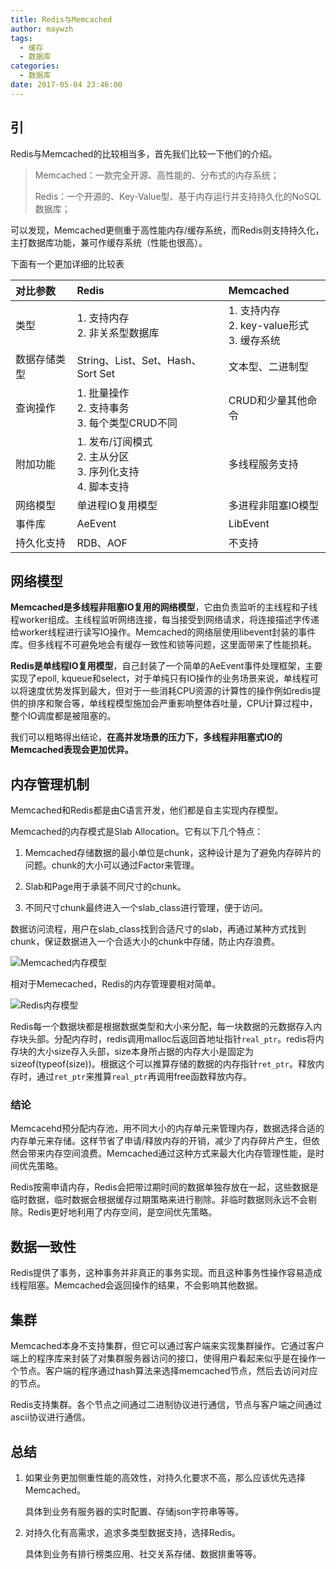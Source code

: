 ```yaml
---
title: Redis与Memcached
author: maywzh
tags:
  - 缓存
  - 数据库
categories:
  - 数据库
date: 2017-05-04 23:46:00
---
```

## 引

Redis与Memcached的比较相当多，首先我们比较一下他们的介绍。

> Memcached：一款完全开源、高性能的、分布式的内存系统；
>
> Redis：一个开源的、Key-Value型、基于内存运行并支持持久化的NoSQL数据库；
>

可以发现，Memcached更侧重于高性能内存/缓存系统，而Redis则支持持久化，主打数据库功能，兼可作缓存系统（性能也很高）。

下面有一个更加详细的比较表

| 对比参数     | Redis                                                        | Memcached                                           |
| :----------- | :----------------------------------------------------------- | :-------------------------------------------------- |
| 类型         | 1. 支持内存 <br />2. 非关系型数据库                          | 1. 支持内存 <br />2. key-value形式<br />3. 缓存系统 |
| 数据存储类型 | String、List、Set、Hash、Sort Set                            | 文本型、二进制型                                    |
| 查询操作     | 1. 批量操作<br />2. 支持事务<br />3. 每个类型CRUD不同        | CRUD和少量其他命令                                  |
| 附加功能     | 1. 发布/订阅模式<br />2. 主从分区<br />3. 序列化支持<br />4. 脚本支持 | 多线程服务支持                                      |
| 网络模型     | 单进程IO复用模型                                             | 多进程非阻塞IO模型                                  |
| 事件库       | AeEvent                                                      | LibEvent                                            |
| 持久化支持   | RDB、AOF                                                     | 不支持                                              |



## 网络模型

**Memcached是多线程非阻塞IO复用的网络模型**，它由负责监听的主线程和子线程worker组成。主线程监听网络连接，每当接受到网络请求，将连接描述字传递给worker线程进行读写IO操作。Memcached的网络层使用libevent封装的事件库。但多线程不可避免地会有缓存一致性和锁等问题，这里面带来了性能损耗。

**Redis是单线程IO复用模型**，自己封装了一个简单的AeEvent事件处理框架，主要实现了epoll, kqueue和select，对于单纯只有IO操作的业务场景来说，单线程可以将速度优势发挥到最大，但对于一些消耗CPU资源的计算性的操作例如redis提供的排序和聚合等，单线程模型施加会严重影响整体吞吐量，CPU计算过程中，整个IO调度都是被阻塞的。

我们可以粗略得出结论，**在高并发场景的压力下，多线程非阻塞式IO的Memcached表现会更加优异。**

## 内存管理机制

Memcached和Redis都是由C语言开发，他们都是自主实现内存模型。

Memcached的内存模式是Slab Allocation。它有以下几个特点：

1. Memcached存储数据的最小单位是chunk，这种设计是为了避免内存碎片的问题。chunk的大小可以通过Factor来管理。
2. Slab和Page用于承装不同尺寸的chunk。

3. 不同尺寸chunk最终进入一个slab_class进行管理，便于访问。

数据访问流程，用户在slab_class找到合适尺寸的slab，再通过某种方式找到chunk，保证数据进入一个合适大小的chunk中存储，防止内存浪费。

![Memcached内存模型](https://ws2.sinaimg.cn/large/006tNc79gy1fvqticqylhj31ai17u41p.jpg)

相对于Memecached，Redis的内存管理要相对简单。

![Redis内存模型](https://ws2.sinaimg.cn/large/006tNc79gy1fvqtkzb7dyj309p02njrg.jpg)



Redis每一个数据块都是根据数据类型和大小来分配，每一块数据的元数据存入内存块头部。分配内存时，redis调用malloc后返回首地址指针`real_ptr`。redis将内存块的大小size存入头部，size本身所占据的内存大小是固定为sizeof(typeof(size))。根据这个可以推算存储的数据的内存指针`ret_ptr`。释放内存时，通过`ret_ptr`来推算`real_ptr`再调用free函数释放内存。



### 结论

Memcacehd预分配内存池，用不同大小的内存单元来管理内存，数据选择合适的内存单元来存储。这样节省了申请/释放内存的开销，减少了内存碎片产生，但依然会带来内存空间浪费。Memcached通过这种方式来最大化内存管理性能，是时间优先策略。

Redis按需申请内存，Redis会把带过期时间的数据单独存放在一起，这些数据是临时数据，临时数据会根据缓存过期策略来进行剔除。非临时数据则永远不会剔除。Redis更好地利用了内存空间，是空间优先策略。



## 数据一致性

Redis提供了事务，这种事务并非真正的事务实现。而且这种事务性操作容易造成线程阻塞。Memcached会返回操作的结果，不会影响其他数据。



## 集群



Memcached本身不支持集群，但它可以通过客户端来实现集群操作。它通过客户端上的程序库来封装了对集群服务器访问的接口，使得用户看起来似乎是在操作一个节点。客户端的程序通过hash算法来选择memcached节点，然后去访问对应的节点。

Redis支持集群。各个节点之间通过二进制协议进行通信，节点与客户端之间通过ascii协议进行通信。



## 总结

1. 如果业务更加侧重性能的高效性，对持久化要求不高，那么应该优先选择Memcached。

   具体到业务有服务器的实时配置、存储json字符串等等。

2. 对持久化有高需求，追求多类型数据支持，选择Redis。

   具体到业务有排行榜类应用、社交关系存储、数据排重等等。